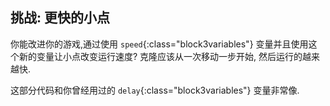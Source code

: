 ## 挑战: 更快的小点

你能改进你的游戏,通过使用 `speed`{:class="block3variables"} 变量并且使用这个新的变量让小点改变运行速度? 克隆应该从一次移动一步开始, 然后运行的越来越快.

这部分代码和你曾经用过的 `delay`{:class="block3variables"} 变量非常像.